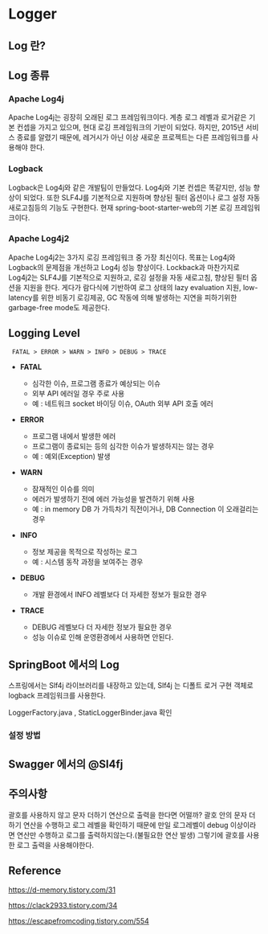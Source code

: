 # Logger

## Log 란?



## Log 종류

### Apache Log4j

Apache Log4j는 굉장히 오래된 로그 프레임워크이다. 계층 로그 레벨과 로거같은 기본 컨셉을 가지고 있으며, 현대 로깅 프레임워크의 기반이 되었다. 
하지만, 2015년 서비스 종료를 알렸기 때문에, 레거시가 아닌 이상 새로운 프로젝트는 다른 프레임워크를 사용해야 한다.

### Logback

Logback은 Log4j와 같은 개발팀이 만들었다. Log4j와 기본 컨셉은 똑같지만, 성능 향상이 되었다. 
또한 SLF4J를 기본적으로 지원하며 향상된 필터 옵션이나 로그 설정 자동 새로고침등의 기능도 구현한다. 
현재 spring-boot-starter-web의 기본 로깅 프레임워크이다.

### Apache Log4j2

Apache Log4j2는 3가지 로깅 프레임워크 중 가장 최신이다. 목표는 Log4j와 Logback의 문제점을 개선하고 Log4j 성능 향상이다. 
Lockback과 마찬가지로 Log4j2는 SLF4J를 기본적으로 지원하고, 로깅 설정을 자동 새로고침, 향상된 필터 옵션을 지원을 한다. 
게다가 람다식에 기반하여 로그 상태의 lazy evaluation 지원, low-latency를 위한 비동기 로깅제공, 
GC 작동에 의해 발생하는 지연을 피하기위한 garbage-free mode도 제공한다.

## Logging Level

``` FATAL > ERROR > WARN > INFO > DEBUG > TRACE```

- **FATAL**
  - 심각한 이슈, 프로그램 종료가 예상되는 이슈
  - 외부 API 에러일 경우 주로 사용
  - 예 : 네트워크 socket 바이딩 이슈, OAuth 외부 API 호출 에러

- **ERROR**
  - 프로그램 내에서 발생한 에러
  - 프로그램이 종료되는 등의 심각한 이슈가 발생하지는 않는 경우
  - 예 : 예외(Exception) 발생

- **WARN**
  - 잠재적인 이슈를 의미
  - 에러가 발생하기 전에 에러 가능성을 발견하기 위해 사용
  - 예 : in memory DB 가 가득차기 직전이거나, DB Connection 이 오래걸리는 경우

- **INFO**
  - 정보 제공을 목적으로 작성하는 로그
  - 예 : 시스템 동작 과정을 보여주는 경우

- **DEBUG**
  - 개발 환경에서 INFO 레벨보다 더 자세한 정보가 필요한 경우

- **TRACE**
  - DEBUG 레벨보다 더 자세한 정보가 필요한 경우
  - 성능 이슈로 인해 운영환경에서 사용하면 안된다.

## SpringBoot 에서의 Log

스프링에서는 Slf4j 라이브러리를 내장하고 있는데, Slf4j 는 디폴트 로거 구현 객체로 logback 프레임워크를 사용한다.

LoggerFactory.java , StaticLoggerBinder.java 확인

### 설정 방법



## Swagger 에서의 @Sl4fj



## 주의사항

괄호를 사용하지 않고 문자 더하기 연산으로 출력을 한다면 어떨까?
괄호 안의 문자 더하기 연산을 수행하고 로그 레벨을 확인하기 때문에 만일 로그레벨이 debug 이상이라면
연산만 수행하고 로그를 출력하지않는다.(불필요한 연산 발생)
그렇기에 괄호를 사용한 로그 출력을 사용해야한다. 


## Reference

https://d-memory.tistory.com/31

https://clack2933.tistory.com/34

https://escapefromcoding.tistory.com/554